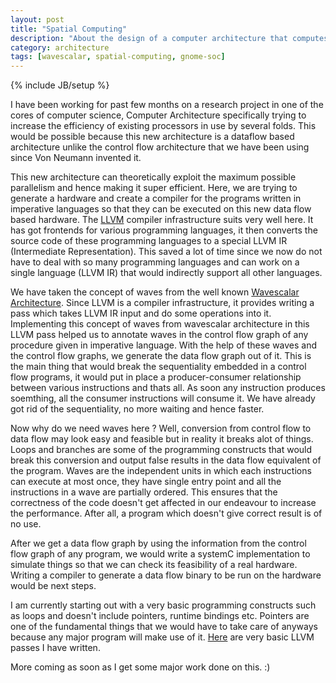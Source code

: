 ```yaml
---
layout: post
title: "Spatial Computing"
description: "About the design of a computer architecture that computes in space"
category: architecture
tags: [wavescalar, spatial-computing, gnome-soc]
---
```

{% include JB/setup %}

I have been working for past few months on a research project in one of the cores of computer science,
Computer Architecture specifically trying to increase the efficiency of existing
processors in use by several folds. This would be possible because this new architecture is a dataflow
based architecture unlike the control flow architecture that we have been using
since Von Neumann invented it.

This new architecture can theoretically exploit the maximum possible parallelism and
hence making it super efficient. Here,
we are trying to generate a hardware and create a compiler for the programs written in imperative languages 
so that they can be executed on this new data flow based hardware. The [LLVM](http://llvm.org) compiler
infrastructure suits very well here. It has got frontends for various
programming languages, it then converts the source code of these programming
languages to a special LLVM IR (Intermediate Representation). This saved a lot
of time since we now do not have to deal with so many programming languages and
can work on a single language (LLVM IR) that would indirectly support all other
languages.

We have taken the concept of waves from the well known [Wavescalar
Architecture](http://wavescalar.cs.washington.edu). Since LLVM is a compiler
infrastructure, it provides writing a pass which takes LLVM IR input and do some
operations into it. Implementing this concept of waves from wavescalar
architecture in this LLVM pass helped us to annotate waves in the control flow
graph of any procedure given in imperative language. With the help of these
waves and the control flow graphs, we generate the data flow graph out of
it. This is the main thing that would break the sequentiality embedded in a
control flow programs, it would put in place a producer-consumer relationship
between various instructions and thats all. As soon any instruction produces
soemthing, all the consumer instructions will consume it. We have already got
rid of the sequentiality, no more waiting and hence faster.

Now why do we need waves here ? Well, conversion from control flow to data flow
may look easy and feasible but in reality it breaks alot of things. Loops and
branches are some of the programming constructs that would break this conversion
and output false results in the data flow equivalent of the program. Waves are
the independent units in which each instructions can execute at most once, they
have single entry point and all the instructions in a wave are partially
ordered. This ensures that the correctness of the code doesn't get affected in
our endeavour to increase the performance. After all, a program which doesn't
give correct result is of no use.

After we get a data flow graph by using the information from the control flow
graph of any program, we would write a systemC implementation to simulate things
so that we can check its feasibility of a real hardware. Writing a compiler to
generate a data flow binary to be run on the hardware would be next steps.

I am currently starting out with a very basic programming constructs such as
loops and
doesn't include pointers, runtime bindings etc. Pointers are one of the fundamental
things that we would have to take care of anyways because any major program will
make use of it. [Here](http://github.com/pranavk/spatial-computing) are very
basic LLVM passes I have written. 

More coming as soon as I get some major work done on this. :)


